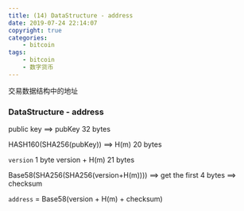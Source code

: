 ```yaml
---
title: (14) DataStructure - address
date: 2019-07-24 22:14:07
copyright: true
categories:
    - bitcoin
tags:
    - bitcoin
    - 数字货币
---
```

交易数据结构中的地址

<!-- more -->

### **DataStructure - address**



public key ==> pubKey 32 bytes 

HASH160(SHA256(pubKey)) ==> H(m) 20 bytes 

`version` 1 byte 
version + H(m) 21 bytes 

Base58(SHA256(SHA256(version+H(m)))) ==> get the first 4 bytes ==> checksum 

`address` = Base58(version + H(m) + checksum) 

